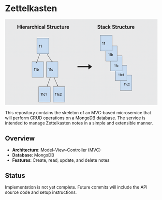 # Zettelkasten

![Zettelkasten Diagram](https://raw.githubusercontent.com/luantorrex/zettelkasten/refs/heads/main/zettelkasten.png)

This repository contains the skeleton of an MVC-based microservice that will perform CRUD operations on a MongoDB database. The service is intended to manage Zettelkasten notes in a simple and extensible manner.

## Overview

- **Architecture**: Model–View–Controller (MVC)
- **Database**: MongoDB
- **Features**: Create, read, update, and delete notes

## Status

Implementation is not yet complete. Future commits will include the API source code and setup instructions.
